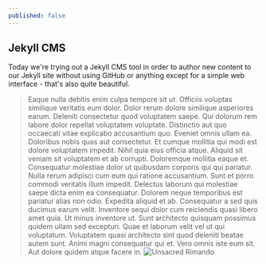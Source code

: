 ```yaml
---
published: false
---
```

## Jekyll CMS

Today we're trying out a Jekyll CMS tool in order to author new content to our Jekyll site without using GitHub or anything except for a simple web interface - that's also quite beautiful.

> Eaque nulla debitis enim culpa tempore sit ut. Officiis voluptas similique veritatis eum dolor. Dolor rerum dolore similique asperiores earum. Deleniti consectetur quod voluptatem saepe. Qui dolorum rem labore dolor repellat voluptatem voluptate. Distinctio aut quo occaecati vitae explicabo accusantium quo.
Eveniet omnis ullam ea. Doloribus nobis quas aut consectetur. Et cumque mollitia qui modi est dolore voluptatem impedit. Nihil quia eius officia atque.
Aliquid sit veniam sit voluptatem et ab corrupti. Doloremque mollitia eaque et. Consequatur molestiae dolor ut quibusdam corporis qui qui pariatur. Nulla rerum adipisci cum eum qui ratione accusantium. Sunt et porro commodi veritatis illum impedit. Delectus laborum qui molestiae saepe dicta enim ea consequatur.
Dolorem neque temporibus est pariatur alias non odio. Expedita aliquid et ab. Consequatur a sed quis ducimus earum velit. Inventore sequi dolor cum reiciendis quasi libero amet quia. Ut minus inventore ut.
Sunt architecto quisquam possimus quidem ullam sed excepturi. Quae et laborum velit vel ut qui voluptatum. Voluptatem quasi architecto sint quod deleniti beatae autem sunt. Animi magni consequatur qui et. Vero omnis iste eum sit. Aut dolore quidem atque facere in.
![Unsacred Rimando]({{site.baseurl}}/http://beerpulse.com/wp-content/uploads/2013/03/Unsacred-Rimandos-Wit-Beer-e1362774618407-200x200.png)


